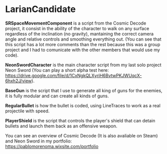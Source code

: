 # LarianCandidate

**SRSpaceMovementComponent** is a script from the Cosmic Decode project, it consist in the ability of the character to walk on any surface regardless of the inclination (no gravity), mantaining the correct camera angle and relative controls and smoothing everything out. (You can see that this script has a lot more comments than the rest because this was a group project and I had to comunicate with the other members that would use my code).

**NeonSwordCharacter** is the main character script from my last solo project Neon Sword (You can play a short alpha test here: https://drive.google.com/file/d/1CxNgkQLXyriH6BvtwPKJWUqcX-6hxh2J/view). 

**BaseGun** is the script that I use to generate all king of guns for the enemies, it is fully modular and can create all kinds of guns.

**RegularBullet** is how the bullet is coded, using LineTraces to work as a real projectile with speed.

**PlayerShield** is the script that controls the player's shield that can detain bullets and launch them back as an offensive weapon.

You can see an overview of Cosmic Decode (It is also avaliable on Steam) and Neon Sword in my portfolio: https://pablomorenoma.wixsite.com/portfolio
